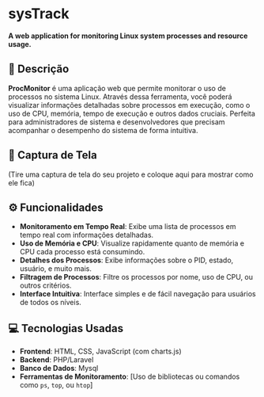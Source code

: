 # **sysTrack**  
**A web application for monitoring Linux system processes and resource usage.**

## 🚀 **Descrição**  
**ProcMonitor** é uma aplicação web que permite monitorar o uso de processos no sistema Linux. Através dessa ferramenta, você poderá visualizar informações detalhadas sobre processos em execução, como o uso de CPU, memória, tempo de execução e outros dados cruciais. Perfeita para administradores de sistema e desenvolvedores que precisam acompanhar o desempenho do sistema de forma intuitiva.

## 📸 **Captura de Tela**  
(Tire uma captura de tela do seu projeto e coloque aqui para mostrar como ele fica)

## ⚙️ **Funcionalidades**  
- **Monitoramento em Tempo Real**: Exibe uma lista de processos em tempo real com informações detalhadas.
- **Uso de Memória e CPU**: Visualize rapidamente quanto de memória e CPU cada processo está consumindo.
- **Detalhes dos Processos**: Exibe informações sobre o PID, estado, usuário, e muito mais.
- **Filtragem de Processos**: Filtre os processos por nome, uso de CPU, ou outros critérios.
- **Interface Intuitiva**: Interface simples e de fácil navegação para usuários de todos os níveis.

## 💻 **Tecnologias Usadas**  
- **Frontend**: HTML, CSS, JavaScript (com charts.js)
- **Backend**: PHP/Laravel
- **Banco de Dados**: Mysql
- **Ferramentas de Monitoramento**: [Uso de bibliotecas ou comandos como `ps`, `top`, ou `htop`]
  
